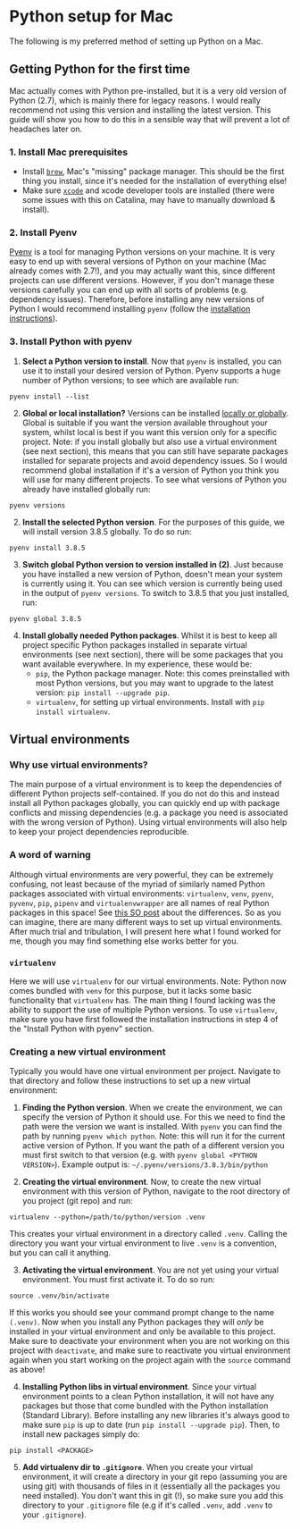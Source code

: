 # Python setup for Mac
The following is my preferred method of setting up Python on a Mac.

## Getting Python for the first time
Mac actually comes with Python pre-installed, but it is a very old version of Python (2.7), which is mainly there for legacy reasons. I would really recommend not using this version and installing the latest version. This guide will show you how to do this in a sensible way that will prevent a lot of headaches later on.

### 1. Install Mac prerequisites
* Install [`brew`](https://brew.sh/), Mac's "missing" package manager. This should be the first thing you install, since it's needed for the installation of everything else!
* Make sure [`xcode`](https://en.wikipedia.org/wiki/Xcode) and xcode developer tools are installed (there were some issues with this on Catalina, may have to manually download & install).

### 2. Install Pyenv
[Pyenv](https://github.com/pyenv/pyenv) is a tool for managing Python versions on your machine. It is very easy to end up with several versions of Python on your machine (Mac already comes with 2.7!), and you may actually want this, since different projects can use different versions. However, if you don't manage these versions carefully you can end up with all sorts of problems (e.g. dependency issues). Therefore, before installing any new versions of Python I would recommend installing `pyenv` (follow the [installation instructions](https://github.com/pyenv/pyenv#installation)).

### 3. Install Python with pyenv

1. **Select a Python version to install**. Now that `pyenv` is installed, you can use it to install your desired version of Python. Pyenv supports a huge number of Python versions; to see which are available run:
```
pyenv install --list
```
2. **Global or local installation?** Versions can be installed [locally or globally](https://github.com/pyenv/pyenv/blob/master/COMMANDS.md#pyenv-local). Global is suitable if you want the version available throughout your system, whilst local is best if you want this version only for a specific project. Note: if you install globally but also use a virtual environment (see next section), this means that you can still have separate packages installed for separate projects and avoid dependency issues. So I would recommend global installation if it's a version of Python you think you will use for many different projects. To see what versions of Python you already have installed globally run:
```
pyenv versions
```
2. **Install the selected Python version**. For the purposes of this guide, we will install version 3.8.5 globally. To do so run:
```
pyenv install 3.8.5
```
3. **Switch global Python version to version installed in (2)**. Just because you have installed a new version of Python, doesn't mean your system is currently using it. You can see which version is currently being used in the output of `pyenv versions`. To switch to 3.8.5 that you just installed, run:
```
pyenv global 3.8.5
```
4. **Install globally needed Python packages**. Whilst it is best to keep all project specific Python packages installed in separate virtual environments (see next section), there will be some packages that you want available everywhere. In my experience, these would be:
    * `pip`, the Python package manager. Note: this comes preinstalled with most Python versions, but you may want to upgrade to the latest version: `pip install --upgrade pip`.
    * `virtualenv`, for setting up virtual environments. Install with `pip install virtualenv`.

## Virtual environments
### Why use virtual environments?
The main purpose of a virtual environment is to keep the dependencies of different Python projects self-contained. If you do not do this and instead install all Python packages globally, you can quickly end up with package conflicts and missing dependencies (e.g. a package you need is associated with the wrong version of Python). Using virtual environments will also help to keep your project dependencies reproducible.

### A word of warning
Although virtual environments are very powerful, they can be extremely confusing, not least because of the myriad of similarly named Python packages associated with virtual environments: `virtualenv`, `venv`, `pyenv`, `pyvenv`, `pip`, `pipenv` and `virtualenvwrapper` are all names of real Python packages in this space! See [this SO post](https://stackoverflow.com/questions/41573587/what-is-the-difference-between-venv-pyvenv-pyenv-virtualenv-virtualenvwrappe) about the differences. So as you can imagine, there are many different ways to set up virtual environments. After much trial and tribulation, I will present here what I found worked for me, though you may find something else works better for you.

### `virtualenv`
Here we will use `virtualenv` for our virtual environments. Note: Python now comes bundled with `venv` for this purpose, but it lacks some basic functionality that `virtualenv` has. The main thing I found lacking was the ability to support the use of multiple Python versions. To use `virtualenv`, make sure you have first followed the installation instructions in step 4 of the "Install Python with pyenv" section.

### Creating a new virtual environment
Typically you would have one virtual environment per project. Navigate to that directory and follow these instructions to set up a new virtual environment:

1. **Finding the Python version**. When we create the environment, we can specify the version of Python it should use. For this we need to find the path were the version we want is installed. With `pyenv` you can find the path by running `pyenv which python`. Note: this will run it for the current active version of Python. If you want the path of a different version you must first switch to that version (e.g. with `pyenv global <PYTHON VERSION>`). Example output is: `~/.pyenv/versions/3.8.3/bin/python`

2. **Creating the virtual environment**. Now, to create the new virtual environment with this version of Python, navigate to the root directory of you project (git repo) and run:
```
virtualenv --python=/path/to/python/version .venv
```
This creates your virtual environment in a directory called `.venv`. Calling the directory you want your virtual environment to live `.venv` is a convention, but you can call it anything.

3. **Activating the virtual environment**. You are not yet using your virtual environment. You must first activate it. To do so run:
```
source .venv/bin/activate
```
If this works you should see your command prompt change to the name `(.venv)`. Now when you install any Python packages they will _only_ be installed in your virtual environment and only be available to this project. Make sure to deactivate your environment when you are not working on this project with `deactivate`, and make sure to reactivate you virtual environment again when you start working on the project again with the `source` command as above!

4. **Installing Python libs in virtual environment**. Since your virtual environment points to a clean Python installation, it will not have any packages but those that come bundled with the Python installation (Standard Library). Before installing any new libraries it's always good to make sure `pip` is up to date (run `pip install --upgrade pip`). Then, to install new packages simply do:
```
pip install <PACKAGE>
```

5. **Add virtualenv dir to `.gitignore`**. When you create your virtual environment, it will create a directory in your git repo (assuming you are using git) with thousands of files in it (essentially all the packages you need installed). You don't want this in git (!), so make sure you add this directory to your `.gitignore` file (e.g if it's called `.venv`, add `.venv` to your `.gitignore`).
